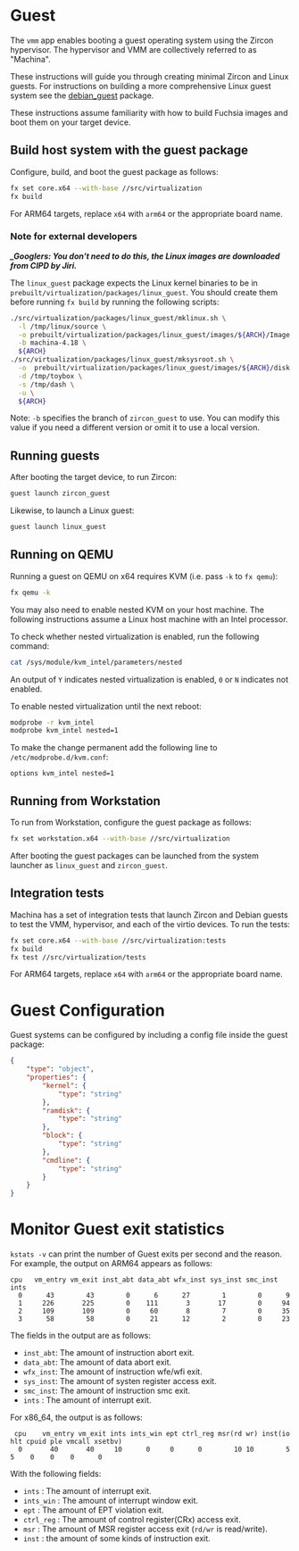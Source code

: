 # Guest

The `vmm` app enables booting a guest operating system using the Zircon
hypervisor. The hypervisor and VMM are collectively referred to as "Machina".

These instructions will guide you through creating minimal Zircon and Linux
guests. For instructions on building a more comprehensive Linux guest system
see the [debian_guest](../packages/debian_guest/README.md) package.

These instructions assume familiarity with how to build Fuchsia images and
boot them on your target device.

## Build host system with the guest package

Configure, build, and boot the guest package as follows:
``` sh
fx set core.x64 --with-base //src/virtualization
fx build
```
For ARM64 targets, replace `x64` with `arm64` or the appropriate board name.

### Note for external developers

***_Googlers: You don't need to do this, the Linux images are downloaded from
CIPD by Jiri.***

The `linux_guest` package expects the Linux kernel binaries to be in
`prebuilt/virtualization/packages/linux_guest`. You should create them before
running `fx build` by running the following scripts:
```sh
./src/virtualization/packages/linux_guest/mklinux.sh \
  -l /tmp/linux/source \
  -o prebuilt/virtualization/packages/linux_guest/images/${ARCH}/Image \
  -b machina-4.18 \
  ${ARCH}
./src/virtualization/packages/linux_guest/mksysroot.sh \
  -o  prebuilt/virtualization/packages/linux_guest/images/${ARCH}/disk.img \
  -d /tmp/toybox \
  -s /tmp/dash \
  -u \
  ${ARCH}
```

Note: `-b` specifies the branch of `zircon_guest` to use. You can modify this
value if you need a different version or omit it to use a local version.

## Running guests

After booting the target device, to run Zircon:
```sh
guest launch zircon_guest
```

Likewise, to launch a Linux guest:
```sh
guest launch linux_guest
```

## Running on QEMU

Running a guest on QEMU on x64 requires KVM (i.e. pass `-k` to `fx qemu`):
```sh
fx qemu -k
```

You may also need to enable nested KVM on your host machine. The following
instructions assume a Linux host machine with an Intel processor.

To check whether nested virtualization is enabled, run the following command:
```sh
cat /sys/module/kvm_intel/parameters/nested
```

An output of `Y` indicates nested virtualization is enabled, `0` or `N`
indicates not enabled.

To enable nested virtualization until the next reboot:

```sh
modprobe -r kvm_intel
modprobe kvm_intel nested=1
```

To make the change permanent add the following line to
`/etc/modprobe.d/kvm.conf`:
```
options kvm_intel nested=1
```

## Running from Workstation

To run from Workstation, configure the guest package as follows:
```sh
fx set workstation.x64 --with-base //src/virtualization
```

After booting the guest packages can be launched from the system launcher as
`linux_guest` and `zircon_guest`.

## Integration tests

Machina has a set of integration tests that launch Zircon and Debian guests to test the VMM,
hypervisor, and each of the virtio devices. To run the tests:
```sh
fx set core.x64 --with-base //src/virtualization:tests
fx build
fx test //src/virtualization/tests
```

For ARM64 targets, replace `x64` with `arm64` or the appropriate board name.

# Guest Configuration

Guest systems can be configured by including a config file inside the guest
package:

```json
{
    "type": "object",
    "properties": {
        "kernel": {
            "type": "string"
        },
        "ramdisk": {
            "type": "string"
        },
        "block": {
            "type": "string"
        },
        "cmdline": {
            "type": "string"
        }
    }
}
```

# Monitor Guest exit statistics

`kstats -v`  can print the number of Guest exits per second and the reason.
For example, the output on ARM64 appears as follows:

```
cpu   vm_entry vm_exit inst_abt data_abt wfx_inst sys_inst smc_inst ints
  0      43        43        0      6      27        1        0      9
  1     226       225        0    111       3       17        0     94
  2     109       109        0     60       8        7        0     35
  3      58        58        0     21      12        2        0     23
```

The fields in the output are as follows:
- `inst_abt`: The amount of instruction abort exit.
- `data_abt`: The amount of data abort exit.
- `wfx_inst`: The amount of instruction wfe/wfi exit.
- `sys_inst`: The amount of systen register access exit.
- `smc_inst`: The amount of instruction smc exit.
- `ints`    : The amount of interrupt exit.

For x86_64, the output is as follows:

```
 cpu    vm_entry vm_exit ints ints_win ept ctrl_reg msr(rd wr) inst(io hlt cpuid ple vmcall xsetbv)
  0       40       40     10      0     0      0        10 10        5  5    0    0    0      0
```

With the following fields:
- `ints`     : The amount of interrupt exit.
- `ints_win` : The amount of interrupt window exit.
- `ept`      : The amount of EPT violation exit.
- `ctrl_reg` : The amount of control register(CRx) access exit.
- `msr`      : The amount of MSR register access exit (`rd/wr` is read/write).
- `inst`     : the amount of some kinds of instruction exit.
